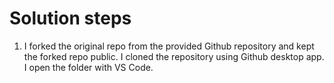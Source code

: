 # Solution steps

1. I forked the original repo from the provided Github repository and kept the forked repo public. I cloned the repository using Github desktop app. I open the folder with VS Code.